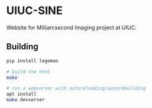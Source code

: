 # UIUC-SINE

Website for Milliarcsecond Imaging project at UIUC.

## Building

``` bash
pip install legoman

# build the html
make

# run a webserver with autoreloading/autorebuilding
apt install  
make devserver
```

